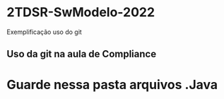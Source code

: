 # 2TDSR-SwModelo-2022
Exemplificação uso do git

## Uso da git na aula de Compliance

# Guarde nessa pasta arquivos .Java
